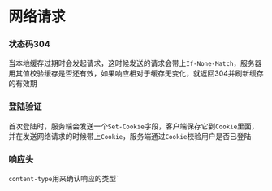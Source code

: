 # 网络请求

### 状态码304

当本地缓存过期时会发起请求，这时候发送的请求会带上`If-None-Match`，服务器用其值校验缓存是否还有效，如果响应相对于缓存无变化，就返回304并刷新缓存的有效期



### 登陆验证

首次登陆时，服务端会发送一个`Set-Cookie`字段，客户端保存它到`Cookie`里面，并在发送网络请求的时候带上`Cookie`，服务端通过`Cookie`校验用户是否已登陆



### 响应头

`content-type`用来确认响应的类型`